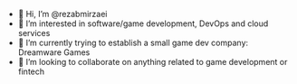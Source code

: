 - 👋 Hi, I’m @rezabmirzaei
- 👀 I’m interested in software/game development, DevOps and cloud services
- 🌱 I’m currently trying to establish a small game dev company: Dreamware Games
- 💞️ I’m looking to collaborate on anything related to game development or fintech

<!---
rezabmirzaei/rezabmirzaei is a ✨ special ✨ repository because its `README.md` (this file) appears on your GitHub profile.
You can click the Preview link to take a look at your changes.
--->
